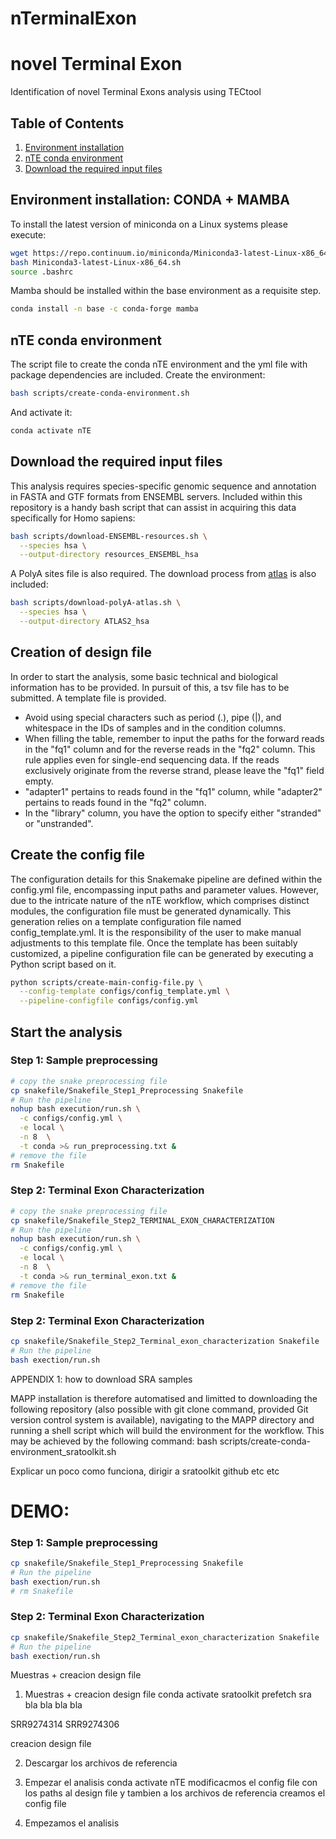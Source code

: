 # nTerminalExon

# novel Terminal Exon

Identification of novel Terminal Exons analysis using TECtool

## Table of Contents

1. [Environment installation](#environment-installation)
2. [nTE conda environment](#nte-conda-environment)
3. [Download the required input files](#download-the-required-input-files)


## Environment installation: CONDA + MAMBA

To install the latest version of miniconda on a Linux systems please execute:

```bash
wget https://repo.continuum.io/miniconda/Miniconda3-latest-Linux-x86_64.sh
bash Miniconda3-latest-Linux-x86_64.sh
source .bashrc
```
Mamba should be installed within the base environment as a requisite step.

```bash
conda install -n base -c conda-forge mamba
```

## nTE conda environment

The script file to create the conda nTE environment and the yml file with package dependencies are included. Create the environment:

```bash
bash scripts/create-conda-environment.sh
```
And activate it:

```bash
conda activate nTE
```

## Download the required input files

This analysis requires species-specific genomic sequence and annotation in FASTA and GTF formats from ENSEMBL servers. Included within this repository is a handy bash script that can assist in acquiring this data specifically for Homo sapiens:

```bash
bash scripts/download-ENSEMBL-resources.sh \
  --species hsa \
  --output-directory resources_ENSEMBL_hsa
```
A PolyA sites file is also required. The download process from [atlas] is also included:

```bash
bash scripts/download-polyA-atlas.sh \
  --species hsa \
  --output-directory ATLAS2_hsa
```

## Creation of design file

In order to start the analysis, some basic technical and biological information has to be provided. In pursuit of this, a tsv file has to be submitted.
A template file is provided.

* Avoid using special characters such as period (.), pipe (|), and whitespace in the IDs of samples and in the condition columns.
* When filling the table, remember to input the paths for the forward reads in the "fq1" column and for the reverse reads in the "fq2" column. This rule applies even for single-end sequencing data. If the reads exclusively originate from the reverse strand, please leave the "fq1" field empty.
* "adapter1" pertains to reads found in the "fq1" column, while "adapter2" pertains to reads found in the "fq2" column.
* In the "library" column, you have the option to specify either "stranded" or "unstranded".

## Create the config file

The configuration details for this Snakemake pipeline are defined within the config.yml file, encompassing input paths and parameter values. However, due to the intricate nature of the nTE workflow, which comprises distinct modules, the configuration file must be generated dynamically. This generation relies on a template configuration file named config_template.yml. It is the responsibility of the user to make manual adjustments to this template file. Once the template has been suitably customized, a pipeline configuration file can be generated by executing a Python script based on it.

```bash
python scripts/create-main-config-file.py \
  --config-template configs/config_template.yml \
  --pipeline-configfile configs/config.yml
```

## Start the analysis



### Step 1: Sample preprocessing

```bash
# copy the snake preprocessing file
cp snakefile/Snakefile_Step1_Preprocessing Snakefile
# Run the pipeline
nohup bash execution/run.sh \
  -c configs/config.yml \
  -e local \
  -n 8  \
  -t conda >& run_preprocessing.txt &
# remove the file
rm Snakefile
```
### Step 2: Terminal Exon Characterization

```bash
# copy the snake preprocessing file
cp snakefile/Snakefile_Step2_TERMINAL_EXON_CHARACTERIZATION
# Run the pipeline
nohup bash execution/run.sh \
  -c configs/config.yml \
  -e local \
  -n 8  \
  -t conda >& run_terminal_exon.txt &
# remove the file
rm Snakefile
```

### Step 2: Terminal Exon Characterization

```bash
cp snakefile/Snakefile_Step2_Terminal_exon_characterization Snakefile
# Run the pipeline
bash exection/run.sh
```



APPENDIX 1: how to download SRA samples

MAPP installation is therefore automatised and limitted to downloading the following repository (also possible with git clone command, provided Git version control system is available), navigating to the MAPP directory and running a shell script which will build the environment for the workflow. This may be achieved by the following command: bash scripts/create-conda-environment_sratoolkit.sh

Explicar un poco como funciona, dirigir a sratoolkit github etc etc

# DEMO:

### Step 1: Sample preprocessing

```bash
cp snakefile/Snakefile_Step1_Preprocessing Snakefile
# Run the pipeline
bash exection/run.sh
# rm Snakefile

```

### Step 2: Terminal Exon Characterization

```bash
cp snakefile/Snakefile_Step2_Terminal_exon_characterization Snakefile
# Run the pipeline
bash exection/run.sh
```

Muestras + creacion design file


1. Muestras + creacion design file
conda activate sratoolkit
prefetch sra bla bla bla bla

SRR9274314
SRR9274306


creacion design file

2. Descargar los archivos de referencia

3. Empezar el analisis
conda activate nTE
modificacmos el config file con los paths al design file y tambien a los archivos de referencia
creamos el config file

4. Empezamos el analisis


[atlas]: https://polyasite.unibas.ch/atlas

